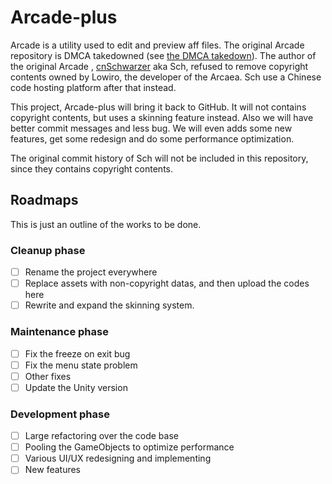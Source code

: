 # Arcade-plus

Arcade is a utility used to edit and preview aff files. The original Arcade repository is DMCA takedowned (see [the DMCA takedown](https://github.com/github/dmca/blob/master/2019/02/2019-02-27-Arcaea.md)). The author of the original Arcade , [cnSchwarzer](https://github.com/cnSchwarzer) aka Sch, refused to remove copyright contents owned by Lowiro, the developer of the Arcaea. Sch use a Chinese code hosting platform after that instead.

This project, Arcade-plus will bring it back to GitHub. It will not contains copyright contents, but uses a skinning feature instead. Also we will have better commit messages and less bug. We will even adds some new features, get some redesign and do some performance optimization.

The original commit history of Sch will not be included in this repository, since they contains copyright contents.

## Roadmaps

This is just an outline of the works to be done.

### Cleanup phase

- [ ] Rename the project everywhere
- [ ] Replace assets with non-copyright datas, and then upload the codes here
- [ ] Rewrite and expand the skinning system.

### Maintenance phase

- [ ] Fix the freeze on exit bug
- [ ] Fix the menu state problem
- [ ] Other fixes
- [ ] Update the Unity version

### Development phase

- [ ] Large refactoring over the code base
- [ ] Pooling the GameObjects to optimize performance
- [ ] Various UI/UX redesigning and implementing
- [ ] New features